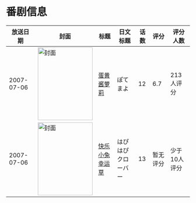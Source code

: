 # 番剧信息

|放送日期|封面|标题|日文标题|话数|评分|评分人数|
|---|---|---|---|---|---|---|
|2007-07-06|<img src="//lain.bgm.tv/pic/cover/c/ec/b9/6849_2me12.jpg" alt="封面" style="width:150px;height:200px;object-fit:cover;">|[蛋黄酱萝莉](https://bangumi.tv/subject/6849)|ぽてまよ|12|6.7|213人评分|
|2007-07-06|<img src="//lain.bgm.tv/pic/cover/c/1a/52/104803_VQjqi.jpg" alt="封面" style="width:150px;height:200px;object-fit:cover;">|[快乐小兔幸运草](https://bangumi.tv/subject/104803)|はぴはぴクローバー|13|暂无评分|少于10人评分|

